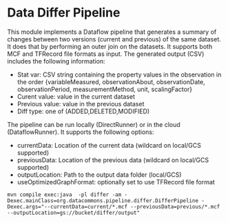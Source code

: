 # Data Differ Pipeline

This module implements a Dataflow pipeline that generates a summary of changes between two versions (current and previous) of the same dataset. It does that by performing an outer join on the datasets. It supports both MCF and TFRecord file formats as input. The generated output (CSV) includes the following information:

- Stat var: CSV string containing the property values in the observation in the order {variableMeasured, observationAbout, observationDate, observationPeriod, measurementMethod, unit, scalingFactor}
- Curent value: value in the current dataset
- Previous value: value in the previous dataset
- Diff type: one of (ADDED,DELETED,MODIFIED)

The pipeline can be run locally (DirectRunner) or in the cloud (DataflowRunner). It supports the following options:

- currentData: Location of the current data (wildcard on local/GCS supported)
- previousData: Location of the previous data (wildcard on local/GCS supported)
- outputLocation: Path to the output data folder (local/GCS)
- useOptimizedGraphFormat: optionally set to use TFRecord file format


```
mvn compile exec:java  -pl differ -am -Dexec.mainClass=org.datacommons.pipeline.differ.DifferPipeline -Dexec.args="--currentData=current/*.mcf --previousData=previous/*.mcf --outputLocation=gs://bucket/differ/output"
```


